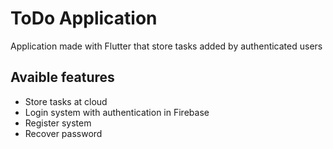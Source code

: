 # ToDo Application

Application made with Flutter that store tasks added by authenticated users

## Avaible features
- Store tasks at cloud
- Login system with authentication in Firebase
- Register system
- Recover password
